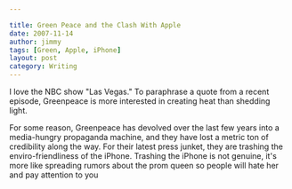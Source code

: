 ```yaml
---

title: Green Peace and the Clash With Apple
date: 2007-11-14
author: jimmy
tags: [Green, Apple, iPhone]
layout: post
category: Writing
---
```


I love the NBC show "Las Vegas."  To paraphrase a quote from a recent episode, Greenpeace is more interested in creating heat than shedding light.
<!-- more -->
For some reason, Greenpeace has devolved over the last few years into a media-hungry propaganda machine, and they have lost a metric ton of credibility along the way.  For their latest press junket, they are trashing the enviro-friendliness of the iPhone.  Trashing the iPhone is not genuine, it's more like spreading rumors about the prom queen so people will hate her and pay attention to you
